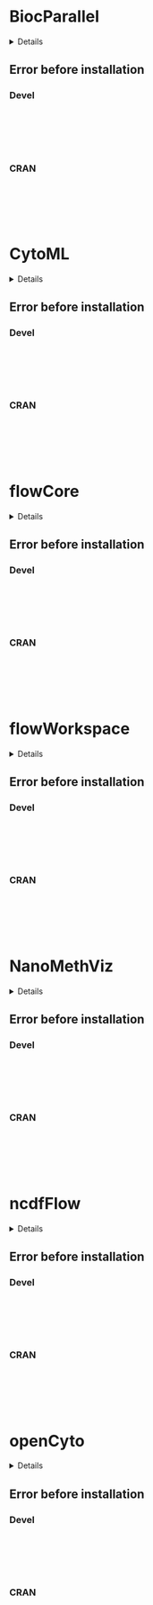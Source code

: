 # BiocParallel

<details>

* Version: NA
* GitHub: NA
* Source code: https://github.com/cran/BiocParallel
* Number of recursive dependencies: 129

Run `revdepcheck::cloud_details(, "BiocParallel")` for more info

</details>

## Error before installation

### Devel

```






```
### CRAN

```






```
# CytoML

<details>

* Version: NA
* GitHub: NA
* Source code: https://github.com/cran/CytoML
* Number of recursive dependencies: 107

Run `revdepcheck::cloud_details(, "CytoML")` for more info

</details>

## Error before installation

### Devel

```






```
### CRAN

```






```
# flowCore

<details>

* Version: NA
* GitHub: NA
* Source code: https://github.com/cran/flowCore
* Number of recursive dependencies: 117

Run `revdepcheck::cloud_details(, "flowCore")` for more info

</details>

## Error before installation

### Devel

```






```
### CRAN

```






```
# flowWorkspace

<details>

* Version: NA
* GitHub: NA
* Source code: https://github.com/cran/flowWorkspace
* Number of recursive dependencies: 107

Run `revdepcheck::cloud_details(, "flowWorkspace")` for more info

</details>

## Error before installation

### Devel

```






```
### CRAN

```






```
# NanoMethViz

<details>

* Version: NA
* GitHub: NA
* Source code: https://github.com/cran/NanoMethViz
* Number of recursive dependencies: 184

Run `revdepcheck::cloud_details(, "NanoMethViz")` for more info

</details>

## Error before installation

### Devel

```






```
### CRAN

```






```
# ncdfFlow

<details>

* Version: NA
* GitHub: NA
* Source code: https://github.com/cran/ncdfFlow
* Number of recursive dependencies: 111

Run `revdepcheck::cloud_details(, "ncdfFlow")` for more info

</details>

## Error before installation

### Devel

```






```
### CRAN

```






```
# openCyto

<details>

* Version: NA
* GitHub: NA
* Source code: https://github.com/cran/openCyto
* Number of recursive dependencies: 135

Run `revdepcheck::cloud_details(, "openCyto")` for more info

</details>

## Error before installation

### Devel

```






```
### CRAN

```






```
